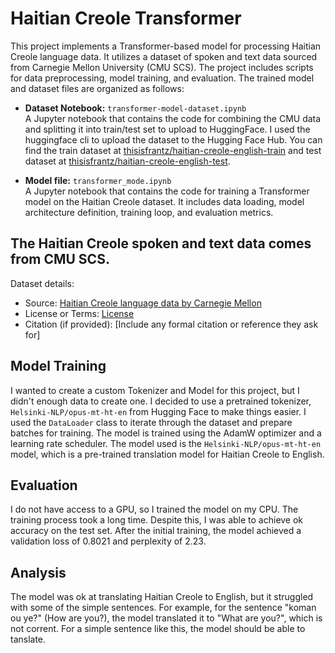 # Haitian Creole Transformer

This project implements a Transformer-based model for processing Haitian Creole language data. It utilizes a dataset of spoken and text data sourced from Carnegie Mellon University (CMU SCS). The project includes scripts for data preprocessing, model training, and evaluation. The trained model and dataset files are organized as follows:

- **Dataset Notebook:** `transformer-model-dataset.ipynb`  
  A Jupyter notebook that contains the code for combining the CMU data and splitting it into train/test set to upload to HuggingFace. I used the 
  huggingface cli to upload the dataset to the Hugging Face Hub. You can find the train dataset at [thisisfrantz/haitian-creole-english-train](https://huggingface.co/datasets/thisisfrantz/haitian-creole-english-train) and test dataset at [thisisfrantz/haitian-creole-english-test](https://huggingface.co/datasets/thisisfrantz/haitian-creole-english-test).
  

- **Model file:** `transformer_mode.ipynb`  
    A Jupyter notebook that contains the code for training a Transformer model on the Haitian Creole dataset. It includes data loading, model architecture definition, training loop, and evaluation metrics. 

## The Haitian Creole spoken and text data comes from CMU SCS.
Dataset details:
- Source: [Haitian Creole language data by Carnegie Mellon](http://www.speech.cs.cmu.edu/haitian/)
- License or Terms: [License](http://www.speech.cs.cmu.edu/haitian/COPYING)
- Citation (if provided): [Include any formal citation or reference they ask for]

## Model Training
I wanted to create a custom Tokenizer and Model for this project, but I didn't enough
data to create one. I decided to use a pretrained tokenizer,  `Helsinki-NLP/opus-mt-ht-en` from Hugging Face to make things easier. I used the `DataLoader` class to iterate through the dataset and prepare batches for training. The model is trained using the AdamW optimizer and a learning rate scheduler. The model used is the `Helsinki-NLP/opus-mt-ht-en` model, which is a pre-trained translation model for Haitian Creole to English.

## Evaluation
I do not have access to a GPU, so I trained the model on my CPU. The training process took a long time. Despite this, I was able to achieve ok accuracy on the test set. After the initial training, the model achieved a validation loss of 0.8021 and perplexity of 2.23. 

## Analysis
The model was ok at translating Haitian Creole to English, but it struggled with some of the simple sentences. For example, for the sentence "koman ou ye?" (How are you?), the model translated it to "What are you?", which is not corrent. For a simple sentence like this, the model should be able to tanslate.